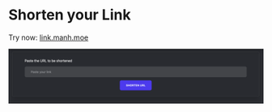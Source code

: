 # Shorten your Link

Try now: [link.manh.moe](https://link.manh.moe)

![Demo](https://github.com/mekagojira/shorten/blob/main/docs/img-1.png?raw=true)
